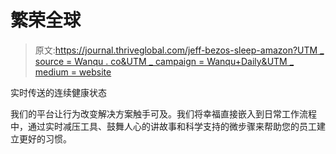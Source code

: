 # 繁荣全球

> 原文:[https://journal.thriveglobal.com/jeff-bezos-sleep-amazon?UTM _ source = Wanqu . co&UTM _ campaign = Wanqu+Daily&UTM _ medium = website](https://journal.thriveglobal.com/jeff-bezos-sleep-amazon?utm_source=wanqu.co&utm_campaign=Wanqu+Daily&utm_medium=website)

实时传送的连续健康状态

我们的平台让行为改变解决方案触手可及。我们将幸福直接嵌入到日常工作流程中，通过实时减压工具、鼓舞人心的讲故事和科学支持的微步骤来帮助您的员工建立更好的习惯。